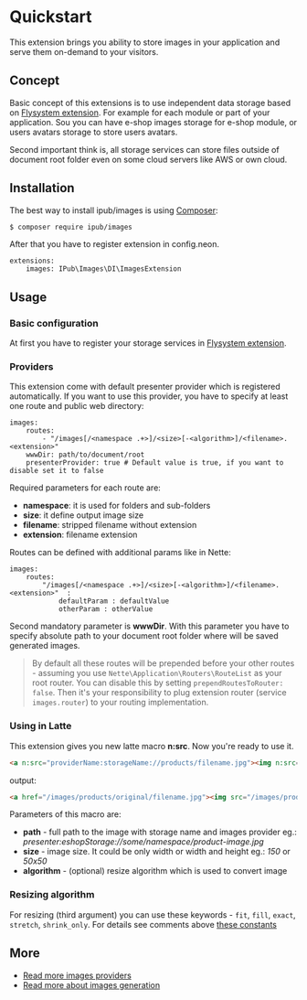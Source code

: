 # Quickstart

This extension brings you ability to store images in your application and serve them on-demand to your visitors.

## Concept

Basic concept of this extensions is to use independent data storage based on [Flysystem extension](https://github.com/iPublikuj/flysystem). For example for each module or part of your application. Sou you can have e-shop images storage for 
e-shop module, or users avatars storage to store users avatars.

Second important think is, all storage services can store files outside of document root folder even on some cloud servers like AWS or own cloud.

## Installation

The best way to install ipub/images is using  [Composer](http://getcomposer.org/):

```sh
$ composer require ipub/images
```

After that you have to register extension in config.neon.

```neon
extensions:
	images: IPub\Images\DI\ImagesExtension
```

## Usage

### Basic configuration

At first you have to register your storage services in [Flysystem extension](https://github.com/iPublikuj/flysystem/blob/master/docs/en/index.md#quickstart).

### Providers

This extension come with default presenter provider which is registered automatically. If you want to use this provider, you have to specify at least one route and public web directory:

```neon
images:
	routes:
		- "/images[/<namespace .+>]/<size>[-<algorithm>]/<filename>.<extension>"
	wwwDir: path/to/document/root
	presenterProvider: true # Default value is true, if you want to disable set it to false
```

Required parameters for each route are:

* **namespace**: it is used for folders and sub-folders
* **size**: it define output image size
* **filename**: stripped filename without extension
* **extension**: filename extension

Routes can be defined with additional params like in Nette:

```neon
images:
	routes:
		"/images[/<namespace .+>]/<size>[-<algorithm>]/<filename>.<extension>"  :
			defaultParam : defaultValue
			otherParam : otherValue
```

Second mandatory parameter is **wwwDir**. With this parameter you have to specify absolute path to your document root folder where will be saved generated images. 

> By default all these routes will be prepended before your other routes - assuming you use `Nette\Application\Routers\RouteList` as your root router. You can disable this by setting `prependRoutesToRouter: false`. Then it's your responsibility to plug extension router (service `images.router`) to your routing implementation.

### Using in Latte

This extension gives you new latte macro **n:src**. Now you're ready to use it.

```html
<a n:src="providerName:storageName://products/filename.jpg"><img n:src="providerName:storageName://products/filename.jpg, 200x200, fill" /></a>
```

output:

```html
<a href="/images/products/original/filename.jpg"><img src="/images/products/200x200-fill/filename.jpg" /></a>
```

Parameters of this macro are:

* **path** - full path to the image with storage name and images provider eg.: *presenter:eshopStorage://some/namespace/product-image.jpg*
* **size** - image size. It could be only width or width and height eg.: *150* or *50x50*
* **algorithm** - (optional) resize algorithm which is used to convert image

### Resizing algorithm

For resizing (third argument) you can use these keywords - `fit`, `fill`, `exact`, `stretch`, `shrink_only`. For details see comments above [these constants](http://api.nette.org/2.0/source-common.Image.php.html#105)

## More

- [Read more images providers](https://github.com/iPublikuj/images/blob/master/docs/en/providers.md)
- [Read more about images generation](https://github.com/iPublikuj/images/blob/master/docs/en/generation.md)
